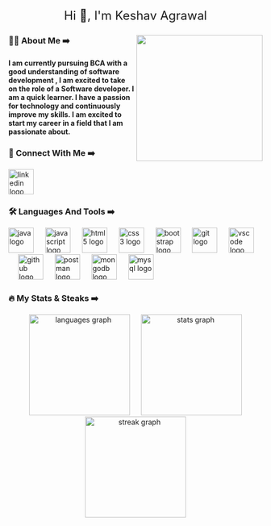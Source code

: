<p style="font-size: 24px;" align="center">Hi 👋, I'm Keshav Agrawal</p>

<img align="right" height="250" src="https://img.freepik.com/free-vector/hacker-operating-laptop-cartoon-icon-illustration-technology-icon-concept-isolated-flat-cartoon-style_138676-2387.jpg?w=740&t=st=1699934769~exp=1699935369~hmac=25372c3c939349f828cc973be1261784cb10c2b93aad327ed2ff15db"  />

<h3 align="left">👨‍💻 About Me ➡️</h3>
<h4>I am currently pursuing BCA with a good understanding of software development , I am excited to take on the role of a Software developer. I am a quick learner. I have a passion for technology and  continuously improve my skills. I am excited to start my career in a field that I am passionate about.</h4>
<h3 align="left">🌟 Connect With Me ➡️</h3>

<div align="left">
  <a href="https://www.linkedin.com/in/keshav-agrawal-9568a624a/" target="_blank">
    <img src="https://skillicons.dev/icons?i=linkedin" height="50" alt="linkedin logo"  />
  </a>
</div>

<h3 align="left">🛠️ Languages And Tools ➡️</h3>

<div align="left">
  <img src="https://skillicons.dev/icons?i=java" height="50" alt="java logo"  />
  <img width="15" />
  <img src="https://skillicons.dev/icons?i=js" height="50" alt="javascript logo"  />
  <img width="15" />
  <img src="https://skillicons.dev/icons?i=html" height="50" alt="html5 logo"  />
  <img width="15" />
  <img src="https://skillicons.dev/icons?i=css" height="50" alt="css3 logo"  />
  <img width="15" />
  <img src="https://skillicons.dev/icons?i=bootstrap" height="50" alt="bootstrap logo"  />
  <img width="15" />
  <img src="https://skillicons.dev/icons?i=git" height="50" alt="git logo"  />
  <img width="15" />
  <img src="https://skillicons.dev/icons?i=vscode" height="50" alt="vscode logo"  />
  <img width="15" />
  <img src="https://skillicons.dev/icons?i=github" height="50" alt="github logo"  />
  <img width="15" />
  <img src="https://skillicons.dev/icons?i=postman" height="50" alt="postman logo"  />
  <img width="15" />
  <img src="https://skillicons.dev/icons?i=mongodb" height="50" alt="mongodb logo"  />
  <img width="15" />
  <img src="https://skillicons.dev/icons?i=mysql" height="50" alt="mysql logo"  />
</div>

<h3 align="left">🔥 My Stats & Steaks ➡️</h3>

<div align="center">
  <img src="https://github-readme-stats.vercel.app/api/top-langs?username=keshavagrawal04&locale=en&hide_title=false&layout=compact&card_width=320&langs_count=5&theme=ocean_dark&hide_border=false&order=2" height="200" alt="languages graph" />
  <img width="15" />
  <img src="https://github-readme-stats.vercel.app/api?username=keshavagrawal04&hide_title=false&hide_rank=true&show_icons=true&include_all_commits=true&count_private=true&disable_animations=false&theme=ocean_dark&locale=en&hide_border=false" height="200" alt="stats graph"  />
  <img src="https://streak-stats.demolab.com?user=maurodesouza&locale=en&mode=daily&theme=ocean_dark&hide_border=false&border_radius=5&order=3" height="200" alt="streak graph" />
</div>
